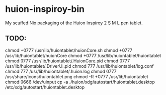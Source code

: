 # huion-inspiroy-bin

My scuffed Nix packaging of the Huion Inspiroy 2 S M L pen tablet.

## TODO:

chmod +0777 /usr/lib/huiontablet/huionCore.sh
chmod +0777 /usr/lib/huiontablet/huionCore
chmod +0777 /usr/lib/huiontablet/huiontablet 
chmod 0777 /usr/lib/huiontablet/.HuionCore.pid
chmod 0777 /usr/lib/huiontablet/.DriverUI.pid
chmod 777 /usr/lib/huiontablet/log.conf
chmod 777 /usr/lib/huiontablet/.huion.log
chmod 0777 /usr/share/icons/huiontablet.png
chmod -R +0777 /usr/lib/huiontablet
chmod 0666 /dev/uinput
cp -a ./huion/xdg/autostart/huiontablet.desktop /etc/xdg/autostart/huiontablet.desktop
